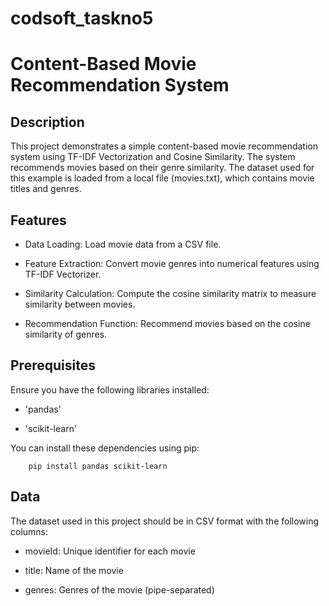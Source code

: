 # codsoft_taskno5


# Content-Based Movie Recommendation System

## Description


This project demonstrates a simple content-based movie recommendation system using TF-IDF Vectorization and Cosine Similarity. The system recommends movies based on their genre similarity. The dataset used for this example is loaded from a local file (movies.txt), which contains movie titles and genres.

## Features

- Data Loading: Load movie data from a CSV file. 

- Feature Extraction: Convert movie genres into numerical features using TF-IDF Vectorizer.

- Similarity Calculation: Compute the cosine similarity matrix to measure similarity between movies.

- Recommendation Function: Recommend movies based on the cosine similarity of genres.

## Prerequisites

Ensure you have the following libraries installed:

- 'pandas'

- 'scikit-learn'

You can install these dependencies using pip:

        pip install pandas scikit-learn
        
## Data

The dataset used in this project should be in CSV format with the following columns:

- movieId: Unique identifier for each movie

- title: Name of the movie

- genres: Genres of the movie (pipe-separated)
